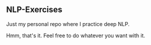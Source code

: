 ## NLP-Exercises

Just my personal repo where I practice deep NLP.

Hmm, that's it. Feel free to do whatever you want with it.
